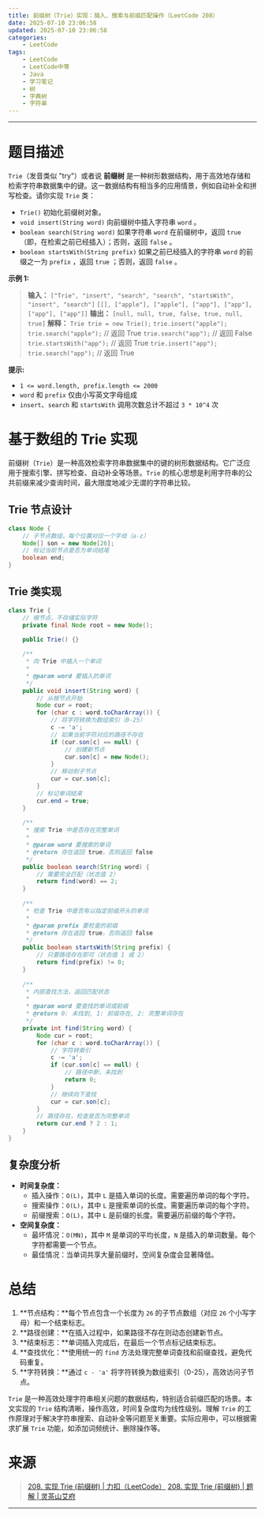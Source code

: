 ```yaml
---
title: 前缀树（Trie）实现：插入、搜索与前缀匹配操作（LeetCode 208）
date: 2025-07-10 23:06:58
updated: 2025-07-10 23:06:58
categories:
    - LeetCode
tags:
    - LeetCode
    - LeetCode中等
    - Java
    - 学习笔记
    - 树
    - 字典树
    - 字符串
---
```

---

# 题目描述

`Trie`（发音类似 "try"）或者说 **前缀树** 是一种树形数据结构，用于高效地存储和检索字符串数据集中的键。这一数据结构有相当多的应用情景，例如自动补全和拼写检查。请你实现 `Trie` 类：

* `Trie()` 初始化前缀树对象。
* `void insert(String word)` 向前缀树中插入字符串 `word` 。
* `boolean search(String word)` 如果字符串 `word` 在前缀树中，返回 `true`（即，在检索之前已经插入）；否则，返回 `false` 。
* `boolean startsWith(String prefix)` 如果之前已经插入的字符串 `word` 的前缀之一为 `prefix` ，返回 `true` ；否则，返回 `false` 。

**示例 1:**
> **输入：**
> `["Trie", "insert", "search", "search", "startsWith", "insert", "search"]`
> `[[], ["apple"], ["apple"], ["app"], ["app"], ["app"], ["app"]]`
> **输出：**
> `[null, null, true, false, true, null, true]`
> **解释：**
> `Trie trie = new Trie();`
> `trie.insert("apple");`
> `trie.search("apple");`   // 返回 True
> `trie.search("app");`     // 返回 False
> `trie.startsWith("app");` // 返回 True
> `trie.insert("app");`
> `trie.search("app");`     // 返回 True

**提示:**
* `1 <= word.length, prefix.length <= 2000`
* `word` 和 `prefix` 仅由小写英文字母组成
* `insert`、`search` 和 `startsWith` 调用次数总计不超过 `3 * 10^4` 次

<!-- more -->

# 基于数组的 Trie 实现

前缀树（`Trie`）是一种高效检索字符串数据集中的键的树形数据结构。它广泛应用于搜索引擎、拼写检查、自动补全等场景。`Trie` 的核心思想是利用字符串的公共前缀来减少查询时间，最大限度地减少无谓的字符串比较。

## Trie 节点设计

```java
class Node {
    // 子节点数组，每个位置对应一个字母（a-z）
    Node[] son = new Node[26];
    // 标记当前节点是否为单词结尾
    boolean end;
}
```

## Trie 类实现

```java
class Trie {
    // 根节点，不存储实际字符
    private final Node root = new Node();

    public Trie() {}
    
    /**
     * 向 Trie 中插入一个单词
     * 
     * @param word 要插入的单词
     */
    public void insert(String word) {
        // 从根节点开始
        Node cur = root;
        for (char c : word.toCharArray()) {
            // 将字符转换为数组索引（0-25）
            c -= 'a';
            // 如果当前字符对应的路径不存在
            if (cur.son[c] == null) {
                // 创建新节点
                cur.son[c] = new Node();
            }
            // 移动到子节点
            cur = cur.son[c];
        }
        // 标记单词结束
        cur.end = true;
    }
    
    /**
     * 搜索 Trie 中是否存在完整单词
     * 
     * @param word 要搜索的单词
     * @return 存在返回 true，否则返回 false
     */
    public boolean search(String word) {
        // 需要完全匹配（状态值 2）
        return find(word) == 2;
    }
    
    /**
     * 检查 Trie 中是否有以指定前缀开头的单词
     * 
     * @param prefix 要检查的前缀
     * @return 存在返回 true，否则返回 false
     */
    public boolean startsWith(String prefix) {
        // 只要路径存在即可（状态值 1 或 2）
        return find(prefix) != 0;
    }
    
    /**
     * 内部查找方法，返回匹配状态
     * 
     * @param word 要查找的单词或前缀
     * @return 0: 未找到, 1: 前缀存在, 2: 完整单词存在
     */
    private int find(String word) {
        Node cur = root;
        for (char c : word.toCharArray()) {
            // 字符转索引
            c -= 'a';
            if (cur.son[c] == null) {
                // 路径中断，未找到
                return 0;
            }
            // 继续向下查找
            cur = cur.son[c];
        }
        // 路径存在，检查是否为完整单词
        return cur.end ? 2 : 1;
    }
}
```

## 复杂度分析

* **时间复杂度：**
    * 插入操作：`O(L)`，其中 `L` 是插入单词的长度。需要遍历单词的每个字符。
    * 搜索操作：`O(L)`，其中 `L` 是搜索单词的长度。需要遍历单词的每个字符。
    * 前缀搜索：`O(L)`，其中 `L` 是前缀的长度。需要遍历前缀的每个字符。
* **空间复杂度：**
    * 最坏情况：`O(MN)`，其中 `M` 是单词的平均长度，`N` 是插入的单词数量。每个字符都需要一个节点。
    * 最佳情况：当单词共享大量前缀时，空间复杂度会显著降低。

# 总结

1. **节点结构：**每个节点包含一个长度为 `26` 的子节点数组（对应 `26` 个小写字母）和一个结束标志。
2. **路径创建：**在插入过程中，如果路径不存在则动态创建新节点。
3. **结束标志：**单词插入完成后，在最后一个节点标记结束标志。
4. **查找优化：**使用统一的 `find` 方法处理完整单词查找和前缀查找，避免代码重复。
5. **字符转换：**通过 `c - 'a'` 将字符转换为数组索引（0-25），高效访问子节点。

`Trie` 是一种高效处理字符串相关问题的数据结构，特别适合前缀匹配的场景。本文实现的 `Trie` 结构清晰，操作高效，时间复杂度均为线性级别。理解 `Trie` 的工作原理对于解决字符串搜索、自动补全等问题至关重要。实际应用中，可以根据需求扩展 `Trie` 功能，如添加词频统计、删除操作等。

# 来源

> [208. 实现 Trie (前缀树) | 力扣（LeetCode）][1]
> [208. 实现 Trie (前缀树) | 题解 | 灵茶山艾府][2]

---

[1]: https://leetcode.cn/problems/implement-trie-prefix-tree/description/ "208. 实现 Trie (前缀树) | 力扣（LeetCode）"
[2]: https://leetcode.cn/problems/implement-trie-prefix-tree/solutions/2993894/cong-er-cha-shu-dao-er-shi-liu-cha-shu-p-xsj4/ "208. 实现 Trie (前缀树) | 题解 | 灵茶山艾府"
